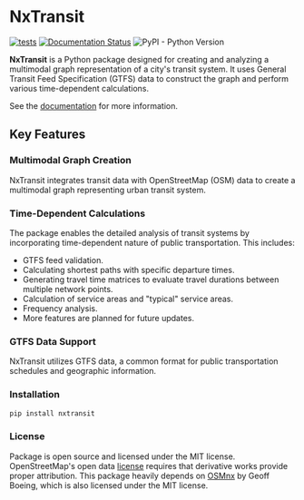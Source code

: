 # NxTransit

[![tests](https://github.com/chingiztob/NxTransit/actions/workflows/basic_tests.yml/badge.svg?event=push)](https://github.com/chingiztob/NxTransit/actions/workflows/basic_tests.yml)
[![Documentation Status](https://readthedocs.org/projects/nxtransit/badge/?version=latest)](https://nxtransit.readthedocs.io/en/latest/?badge=latest)
![PyPI - Python Version](https://img.shields.io/pypi/pyversions/NxTransit)

**NxTransit** is a Python package designed for creating and analyzing a multimodal graph representation of a city's transit system. It uses General Transit Feed Specification (GTFS) data to construct the graph and perform various time-dependent calculations.

See the [documentation](https://nxtransit.readthedocs.io/en/latest/) for more information.

## Key Features

### Multimodal Graph Creation
NxTransit integrates transit data with OpenStreetMap (OSM) data to create a multimodal graph representing urban transit system.

### Time-Dependent Calculations
The package enables the detailed analysis of transit systems by incorporating time-dependent nature of public transportation. This includes:

- GTFS feed validation.
- Calculating shortest paths with specific departure times.
- Generating travel time matrices to evaluate travel durations between multiple network points.
- Calculation of service areas and "typical" service areas.
- Frequency analysis.
- More features are planned for future updates.

### GTFS Data Support
NxTransit utilizes GTFS data, a common format for public transportation schedules and geographic information.

### Installation
```bash
pip install nxtransit
```
### License
Package is open source and licensed under the MIT license. OpenStreetMap's open data [license](https://www.openstreetmap.org/copyright/) requires that derivative works provide proper attribution. This package heavily depends on [OSMnx](https://geoffboeing.com/publications/osmnx-complex-street-networks/) by Geoff Boeing, which is also licensed under the MIT license.
